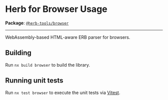 # Herb for Browser Usage

**Package**: [`@herb-tools/browser`](https://www.npmjs.com/package/@herb-tools/browser)

---

WebAssembly-based HTML-aware ERB parser for browsers.

## Building

Run `nx build browser` to build the library.

## Running unit tests

Run `nx test browser` to execute the unit tests via [Vitest](https://vitest.dev/).
